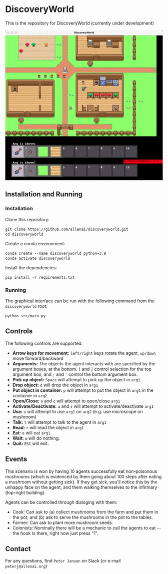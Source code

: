 # DiscoveryWorld

This is the repository for DiscoveryWorld (currently under development)

![discoverworld](screenshot.png)

## Installation and Running

### Installation

Clone this repository:
```
git clone https://github.com/allenai/discoveryworld.git
cd discoveryworld
```

Create a conda environment:
```
conda create --name discoveryworld python=3.9
conda activate discoveryworld
```

Install the dependencies:
```
pip install -r requirements.txt
```


### Running

The graphical interface can be run with the following command from the `discoveryworld` root:
```
python src/main.py
```


## Controls

The following controls are supported:
* **Arrow keys for movement:** `left/right` keys rotate the agent, `up/down` move forward/backward
* **Arguments:** The objects the agent interacts with are specified by the argument boxes, at the bottom. `[` and `]` control selection for the top argument box, and `;` and `'` control the bottom argument box.
* **Pick up object:** `Space` will attempt to pick up the object in `arg1`
* **Drop object:** `d` will drop the object in `arg1`
* **Put object in container:** `p` will attempt to put the object in `arg1` in the container in `arg2`
* **Open/Close:** `o` and `c` will attempt to open/close `arg1`
* **Activate/Deactivate:** `a` and *`s`* will attempt to activate/deactivate `arg1`
* **Use:** `u` will attempt to use `arg1` on `arg2` (e.g. use microscope on mushroom)
* **Talk:** `t` will attempt to talk to the agent in `arg1`
* **Read:** `r` will read the object in `arg1`
* **Eat:** `e` will eat `arg1`
* **Wait:** `w` will do nothing. 
* **Quit:** `ESC` will exit.


## Events

This scenario is won by having 10 agents successfully eat non-poisonous mushrooms (which is evidenced by them going about 100 steps after eating a mushroom without getting sick).  If they get sick, you'll notice this by the unhappy face on the agent, and them walking themselves to the infirmary (top-right building). 

Agents can be controlled through dialoging with them:
- Cook: Can ask to (a) collect mushrooms from the farm and put them in the pot, and (b) ask to serve the mushrooms in the pot to the tables.
- Farmer: Can ask to plant more mushroom seeds.
- Colonists: Nominally there will be a mechanic to call the agents to eat -- the hook is there, right now just press "1".

  


## Contact

For any questions, find `Peter Jansen` on Slack (or e-mail `peterj@allenai.org`)
